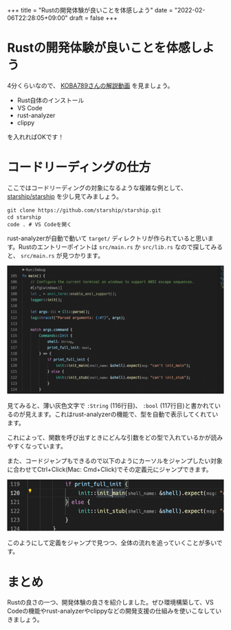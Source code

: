 +++
title = "Rustの開発体験が良いことを体感しよう"
date = "2022-02-06T22:28:05+09:00"
draft = false
+++

# Rustの開発体験が良いことを体感しよう

4分くらいなので、 [KOBA789さんの解説動画](https://youtu.be/677kcyyPwJ4) を見ましょう。

- Rust自体のインストール
- VS Code
- rust-analyzer
- clippy

を入れればOKです！

# コードリーディングの仕方

ここではコードリーディングの対象になるような複雑な例として、 [starship/starship](https://github.com/starship/starship) を少し見てみましょう。

```none
git clone https://github.com/starship/starship.git
cd starship
code . # VS Codeを開く
```

rust-analyzerが自動で動いて `target/` ディレクトリが作られていると思います。Rustのエントリーポイントは `src/main.rs` か `src/lib.rs` なので探してみると、 `src/main.rs` が見つかります。

![image-1](./image-1.png)

見てみると、薄い灰色文字で `:String` (116行目)、 `:bool` (117行目)と書かれているのが見えます。これはrust-analyzerの機能で、型を自動で表示してくれています。

これによって、関数を呼び出すときにどんな引数をどの型で入れているかが読みやすくなっています。

また、コードジャンプもできるので以下のようにカーソルをジャンプしたい対象に合わせてCtrl+Click(Mac: Cmd+Click)でその定義元にジャンプできます。

![image-2](./image-2.png)

このようにして定義をジャンプで見つつ、全体の流れを追っていくことが多いです。

# まとめ

Rustの良さの一つ、開発体験の良さを紹介しました。ぜひ環境構築して、VS Codeの機能やrust-analyzerやclippyなどの開発支援の仕組みを使いこなしていきましょう。

